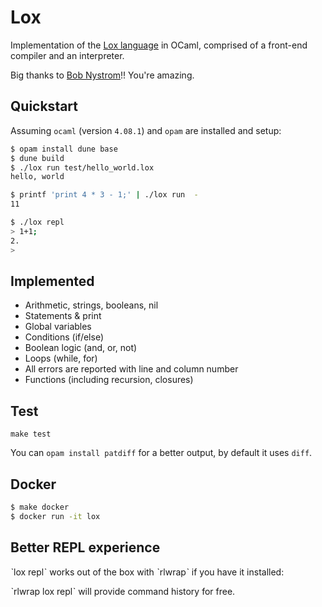 # Lox

Implementation of the [Lox language](http://www.craftinginterpreters.com/) in
OCaml, comprised of a front-end compiler and an interpreter.

Big thanks to [Bob Nystrom](https://github.com/munificent)!! You're amazing.

## Quickstart

Assuming `ocaml` (version `4.08.1`) and `opam` are installed and setup:

```sh
$ opam install dune base
$ dune build
$ ./lox run test/hello_world.lox
hello, world

$ printf 'print 4 * 3 - 1;' | ./lox run  -
11

$ ./lox repl
> 1+1;
2.
>

```

## Implemented

- Arithmetic, strings, booleans, nil
- Statements & print
- Global variables
- Conditions (if/else)
- Boolean logic (and, or, not)
- Loops (while, for)
- All errors are reported with line and column number
- Functions (including recursion, closures)

## Test

`make test`

You can `opam install patdiff` for a better output, by default it uses `diff`.


## Docker

```sh
$ make docker
$ docker run -it lox
```

## Better REPL experience

ˋlox replˋ works out of the box with ˋrlwrapˋ if you have it installed:

ˋrlwrap lox replˋ will provide command history for free.


